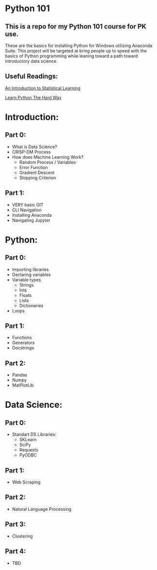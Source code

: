 # Python 101
## This is a repo for my Python 101 course for PK use.

These are the basics for installing Python for Windows utilizing Anaconda Suite. This project will be targeted at bring people up to speed with the basics of Python programming while leaning toward a path toward introductory data science.

## Useful Readings:
[An Introduction to Statistical Learning](http://www-bcf.usc.edu/~gareth/ISL/ISLR%20Sixth%20Printing.pdf)

[Learn Python The Hard Way](https://learnpythonthehardway.org/python3/)

# Introduction:
## Part 0:
* What is Data Science?
* CRISP-DM Process
* How does Machine Learning Work?
	* Random Process / Variables
	* Error Function
	* Gradient Descent
	* Stopping Criterion

## Part 1:
* VERY basic GIT
* CLI Navigation
* Installing Anaconda
* Navigating Jupyter

# Python:
## Part 0:
* Importing libraries
* Declaring variables
* Variable types
	* Strings
	* Ints
	* Floats
	* Lists
	* Dictionaries
* Loops

## Part 1:
* Functions
* Generators
* Docstrings

## Part 2:
* Pandas
* Numpy
* MatPlotLib

# Data Science:
## Part 0:
* Standart DS Libraries:
	* SKLearn
	* SciPy
	* Requests
	* PyODBC
## Part 1:
* Web Scraping

## Part 2:
* Natural Language Processing

## Part 3:
* Clustering

## Part 4:
* TBD
